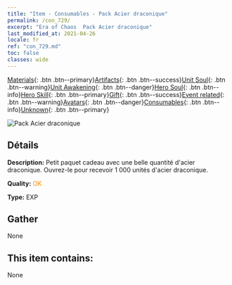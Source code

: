 ```yaml
---
title: "Item - Consumables - Pack Acier draconique"
permalink: /con_729/
excerpt: "Era of Chaos  Pack Acier draconique"
last_modified_at: 2021-04-26
locale: fr
ref: "con_729.md"
toc: false
classes: wide
---
```

 [Materials](/ItemsFR/){: .btn .btn--primary}[Artifacts](/ItemsFR/Artifacts/){: .btn .btn--success}[Unit Soul](/ItemsFR/UnitSoul/){: .btn .btn--warning}[Unit Awakening](/ItemsFR/UnitAwakening/){: .btn .btn--danger}[Hero Soul](/ItemsFR/HeroSoul/){: .btn .btn--info}[Hero Skill](/ItemsFR/HeroSkill/){: .btn .btn--primary}[Gift](/ItemsFR/Gift/){: .btn .btn--success}[Event related](/ItemsFR/Events/){: .btn .btn--warning}[Avatars](/ItemsFR/Avatars/){: .btn .btn--danger}[Consumables](/ItemsFR/Consumables/){: .btn .btn--info}[Unknown](/ItemsFR/Unknown/){: .btn .btn--primary}

 ![Pack Acier draconique](/images/t/i_907004.png)

## Détails
 **Description:** Petit paquet cadeau avec une belle quantité d'acier draconique. Ouvrez-le pour recevoir 1 000 unités d'acier draconique.

 **Quality:** <span style="color: #FF8C00">OK</span>

 **Type:** EXP

## Gather

  None

## This item contains:

  None

